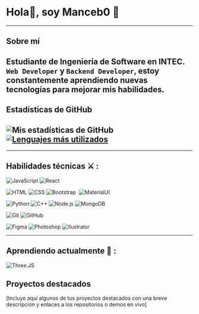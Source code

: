 # Hola👋, soy Manceb0 🍔
---
## Sobre mí
Estudiante de Ingeniería de Software en INTEC. `Web Developer` y `Backend Developer`, estoy constantemente aprendiendo nuevas tecnologías para mejorar mis habilidades.
---
## Estadísticas de GitHub
![Mis estadísticas de GitHub](https://github-readme-stats.vercel.app/api?username=Manceb0&show_icons=true&theme=dark)
[![Lenguajes más utilizados](https://github-readme-stats.vercel.app/api/top-langs/?username=Manceb0&layout=compact)](https://github.com/Manceb0/github-readme-stats)
---

---
## Habilidades técnicas ⚔️ :

![JavaScript](https://img.shields.io/badge/-JavaScript-000?style=for-the-badge&logo=javascript)
![React](https://img.shields.io/badge/-React-000?style=for-the-badge&logo=react)


![HTML](https://img.shields.io/badge/-HTML-000?style=for-the-badge&logo=HTML5)
![CSS](https://img.shields.io/badge/-CSS-000?style=for-the-badge&logo=CSS3&logoColor=67b3eb)
![Bootstrap](https://img.shields.io/badge/-Bootstrap-000?style=for-the-badge&logo=bootstrap&logoColor=b998eb)&nbsp;
![MaterialUI](https://img.shields.io/badge/Material--UI-000?style=for-the-badge&logo=material-ui)


![Python](https://img.shields.io/badge/-Python-000?style=for-the-badge&logo=python)
![C++](https://img.shields/badge/-C++-000?style=for-the-badge&logo=c%2B%2B)
![Node.js](https://img.shields.io/badge/-Node.js-000?style=for-the-badge&logo=node.js)
![MongoDB](https://img.shields.io/badge/-MongoDB-000?style=for-the-badge&logo=mongodb)

![Git](https://img.shields.io/badge/-Git-000?style=for-the-badge&logo=git)
![GitHub](https://img.shields.io/badge/-GitHub-000?style=for-the-badge&logo=github)

![Figma](https://img.shields.io/badge/-Figma-000?style=for-the-badge&logo=figma)
![Photoshop](https://img.shields/badge/-Photoshop-000?style=for-the-badge&logo=adobe-photoshop)
![llustrator](https://img.shields/badge/-Illustrator-000?style=for-the-badge&logo=adobe-illustrator)

---
## Aprendiendo actualmente 🌱 :
![Three.JS](https://img.shields.io/badge/-Three.JS-000?style=for-the-badge&logo=three.js)

## Proyectos destacados
[Incluye aquí algunos de tus proyectos destacados con una breve descripción y enlaces a los repositorios o demos en vivo]


